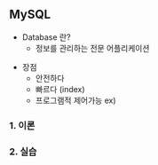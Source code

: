 ## MySQL
* Database 란?
  - 정보를 관리하는 전문 어플리케이션
- 장점
  - 안전하다
  - 빠르다 (index)
  - 프로그램적 제어가능
  ex) 

### 1. 이론
### 2. 실습
 
